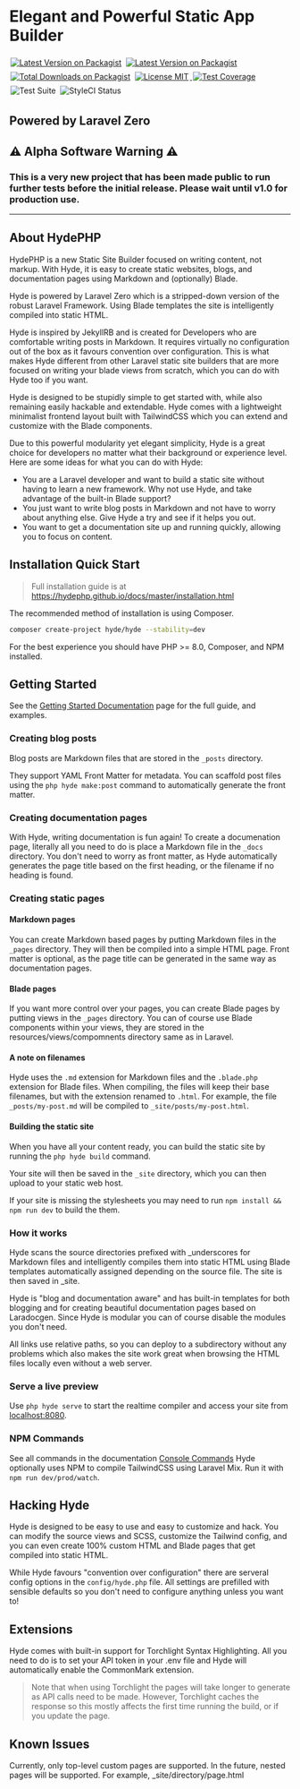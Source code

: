 # Elegant and Powerful Static App Builder

<p> 
    <a href="https://packagist.org/packages/hyde/hyde"><img style="display: inline; margin: 4px 2px;" src="https://img.shields.io/packagist/v/hyde/hyde" alt="Latest Version on Packagist" title="Latest version of Hyde/Hyde"></a>
    <a href="https://packagist.org/packages/hyde/framework"><img style="display: inline; margin: 4px 2px;" src="https://img.shields.io/packagist/v/hyde/framework?include_prereleases" alt="Latest Version on Packagist" title="Latest version of Hyde/Framework"></a> 
    <a href="https://packagist.org/packages/hyde/framework"><img style="display: inline; margin: 4px 2px;" src="https://img.shields.io/packagist/dt/hyde/framework" alt="Total Downloads on Packagist"></a> 
    <a href="https://github.com/hydephp/hyde/blob/master/LICENSE.md"> <img style="display: inline; margin: 4px 2px;" src="https://img.shields.io/github/license/hydephp/hyde" alt="License MIT"> </a>
    <a href="https://hydephp.github.io/developer-tools/coverage-report/"><img style="display: inline; margin: 4px 2px;" src="https://cdn.desilva.se/microservices/coverbadges/badges/9b8f6a9a7a48a2df54e6751790bad8bd910015301e379f334d6ec74c4c3806d1.svg" alt="Test Coverage" title="Average coverage between categories"></a>
    <img style="display: inline; margin: 4px 2px;" src="https://github.com/hydephp/framework/actions/workflows/test-suite.yml/badge.svg" alt="Test Suite">  <img style="display: inline; margin: 4px 2px;" src="https://github.styleci.io/repos/472503421/shield?branch=master" alt="StyleCI Status"> </a>
</p>

## Powered by Laravel Zero

## ⚠ Alpha Software Warning ⚠
### This is a very new project that has been made public to run further tests before the initial release. Please wait until v1.0 for production use.

---

## About HydePHP

HydePHP is a new Static Site Builder focused on writing content, not markup. With Hyde, it is easy to create static websites, blogs, and documentation pages using Markdown and (optionally) Blade.

Hyde is powered by Laravel Zero which is a stripped-down version of the robust Laravel Framework. Using Blade templates the site is intelligently compiled into static HTML.

Hyde is inspired by JekyllRB and is created for Developers who are comfortable writing posts in Markdown. It requires virtually no configuration out of the box as it favours convention over configuration.
This is what makes Hyde different from other Laravel static site builders that are more focused on writing your blade views from scratch, which you can do with Hyde too if you want.

Hyde is designed to be stupidly simple to get started with, while also remaining easily hackable and extendable. Hyde comes with a lightweight minimalist frontend layout built with TailwindCSS which you can extend and customize with the Blade components.

Due to this powerful modularity yet elegant simplicity, Hyde is a great choice for developers no matter what their background or experience level. Here are some ideas for what you can do with Hyde:

- You are a Laravel developer and want to build a static site without having to learn a new framework. Why not use Hyde, and take advantage of the built-in Blade support?
- You just want to write blog posts in Markdown and not have to worry about anything else. Give Hyde a try and see if it helps you out.
- You want to get a documentation site up and running quickly, allowing you to focus on content.


## Installation Quick Start
> Full installation guide is at  https://hydephp.github.io/docs/master/installation.html

The recommended method of installation is using Composer.

```bash
composer create-project hyde/hyde --stability=dev
```

For the best experience you should have PHP >= 8.0, Composer, and NPM installed.

## Getting Started
See the [Getting Started Documentation](https://hydephp.github.io/docs/master/getting-started.html) page for the full guide, and examples.

### Creating blog posts
Blog posts are Markdown files that are stored in the `_posts` directory.

They support YAML Front Matter for metadata. You can scaffold post files using the `php hyde make:post` command to automatically generate the front matter.

### Creating documentation pages
With Hyde, writing documentation is fun again! To create a documenation page, literally all you need to do is place a Markdown file in the `_docs` directory. You don't need to worry as front matter, as Hyde automatically generates the page title based on the first heading, or the filename if no heading is found.

### Creating static pages
#### Markdown pages
You can create Markdown based pages by putting Markdown files in the `_pages` directory. They will then be compiled into a simple HTML page. Front matter is optional, as the page title can be generated in the same way as documentation pages.
#### Blade pages
If you want more control over your pages, you can create Blade pages by putting views in the `_pages` directory. You can of course use Blade components within your views, they are stored in the resources/views/compomnents directory same as in Laravel.

#### A note on filenames
Hyde uses the `.md` extension for Markdown files and the `.blade.php` extension for Blade files. When compiling, the files will keep their base filenames, but with the extension renamed to `.html`. For example, the file `_posts/my-post.md` will be compiled to `_site/posts/my-post.html`.


#### Building the static site
When you have all your content ready, you can build the static site by running the `php hyde build` command.

Your site will then be saved in the `_site` directory, which you can then upload to your static web host.

If your site is missing the stylesheets you may need to run `npm install && npm run dev` to build the them.

### How it works
Hyde scans the source directories prefixed with _underscores for Markdown files and intelligently compiles them into static HTML using Blade templates automatically assigned depending on the source file. The site is then saved in _site.

Hyde is "blog and documentation aware" and has built-in templates for both blogging and for creating beautiful documentation pages based on Laradocgen. Since Hyde is modular you can of course disable the modules you don't need.

All links use relative paths, so you can deploy to a subdirectory without any problems which also makes the site work great when browsing the HTML files locally even without a web server.

### Serve a live preview
Use `php hyde serve` to start the realtime compiler and access your site from [localhost:8080](http://localhost:8080/).

### NPM Commands
See all commands in the documentation [Console Commands](https://hydephp.github.io/docs/master/console-commands.html)
Hyde optionally uses NPM to compile TailwindCSS using Laravel Mix. Run it with `npm run dev/prod/watch`.

## Hacking Hyde
Hyde is designed to be easy to use and easy to customize and hack. You can modify the source views and SCSS, customize the Tailwind config, and you can even create 100% custom HTML and Blade pages that get compiled into static HTML.

While Hyde favours "convention over configuration" there are serveral config options in the `config/hyde.php` file. All settings are prefilled with sensible defaults so you don't need to configure anything unless you want to!

## Extensions
Hyde comes with built-in support for Torchlight Syntax Highlighting.
All you need to do is to set your API token in your .env file and
Hyde will automatically enable the CommonMark extension.

> Note that when using Torchlight the pages will take longer to generate as API calls need to be made.
> However, Torchlight caches the response so this mostly affects the first time running the build, or if you update the page.

## Known Issues
Currently, only top-level custom pages are supported. In the future, nested pages will be supported.
For example, _site/directory/page.html
